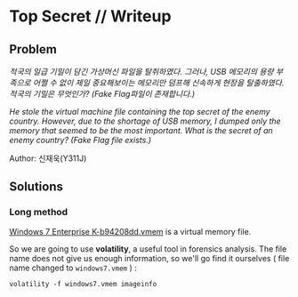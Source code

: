 # Top Secret // Writeup

## Problem

*적국의 일급 기밀이 담긴 가상머신 파일을 탈취하였다. 그러나, USB 메모리의 용량 부족으로 어쩔 수 없이 제일 중요해보이는 메모리만 덤프해 신속하게 현장을 탈출하였다. 적국의 기밀은 무엇인가? (Fake Flag파일이 존재합니다.)*

*He stole the virtual machine file containing the top secret of the enemy country. However, due to the shortage of USB memory, I dumped only the memory that seemed to be the most important. What is the secret of an enemy country? (Fake Flag file exists.)*

Author: 신재욱(Y311J)

## Solutions

### Long method

[Windows 7 Enterprise K-b94208dd.vmem](http://web.jaeuk.xyz/Top_Secret/NewbieCTF2019_Top_Secret.zip) is a virtual memory file.

So we are going to use **volatility**, a useful tool in forensics analysis.
The file name does not give us enough information, so we'll go find it ourselves ( file name changed to `windows7.vmem` ) : 

`volatility -f windows7.vmem imageinfo`





